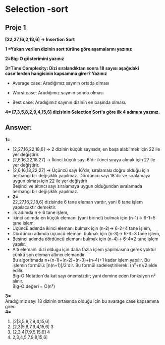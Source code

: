 # Selection -sort
## Proje 1
**[22,27,16,2,18,6] -> Insertion Sort**

 **1 =Yukarı verilen dizinin sort türüne göre aşamalarını yazınız**

**2=Big-O gösterimini yazınız**

**3=Time Complexity: Dizi sıralandıktan sonra 18 sayısı aşağıdaki case'lerden hangisinin kapsamına girer? Yazınız**

- Average case: Aradığımız sayının ortada olması
* Worst case: Aradığımız sayının sonda olması 
+ Best case: Aradığımız sayının dizinin en başında olması.  <br>

 **4= [7,3,5,8,2,9,4,15,6] dizisinin Selection Sort'a göre ilk 4 adımını yazınız.**<br>
## Answer:  <br>
  **1=** <br>
 -  [2,27,16,22,18,6] -> 2 dizinin küçük sayısıdır, en başa alabilmek için 22 ile yer değiştirir. <br>
 -  [2,6,16,22,18,27] -> İkinci küçük sayı 6'dır ikinci sıraya almak için 27 ile yer değiştirir. <br>
 -  [2,6,16,18,22,27] -> Üçüncü sayı 16'dır, sıralaması doğru olduğu için herhangi bir değişiklik yapılmaz. Dördüncü sayı 18'dir ve sıralamaya uygun olması için 22 ile yer değiştirir <br> Beşinci ve altıncı sayı sıralamaya uygun olduğundan sıralamada herhangi bir değişiklik yapılmaz.<br> 
 -  **2=** <br>
 22,27,16,2,18,6] dizisinde 6 tane eleman vardır, yani 6 tane işlem yapılacaktır demektir. <br>
 - ilk adımda n-> 6 tane işlem, <br>
 - ikinci adımda en küçük elemanı (yani birinci) bulmak için (n-1)-> 6-1=5 tane işlem, <br>
 - Üçüncü adımda ikinci elemanı bulmak için (n-2)-> 6-2=4 tane işlem, <br>
 - Dördüncü adımda üçüncü elemanı bulmak için (n-3)-> 6-3=3 tane işlem, <br>
 - Beşinci adımda dördüncü elemanı bulmak için (n-4)-> 6-4=2 tane işlem yapılır. <br>
 - Altı elemanlı dizi olduğu için daha fazla işlem yapılmasına gerek yoktur çünkü son eleman altıncı elemandır. <br>
Bu algoritmada n+(n-1)+(n-2)+(n-3)+(n-4)+1 kadar işlem yapılır. Bu işlemin formülü: [n(n+1)]/2'dir. Bu formül sadeleştirilerek: (n²+n)/2 elde edilir. <br>
Big-O Notation'da kat sayı önemsizdir; yani domine eden fonksiyon n² alınır. <br>
Big-O değeri = O(n²) <br>

  **3=**<br>
Aradığımız sayı 18 dizinin ortasında olduğu için bu avarage case kapsamına girer. <br>
**4=**<br>
1. [2|3,5,8,7,9,4,15,6] 
2. [2,3|5,8,7,9,4,15,6] 3  
3. [2,3,4|7,9,5,15,6] 4  
4. 2,3,4,5,7,9,8,15,6] 
